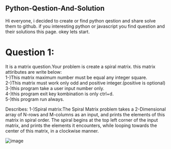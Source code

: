 ## Python-Qestion-And-Solution
Hi everyone, i decided to create or find python qestion and share solve them to github.
if you interesting python or javascript you find question and their solutions this page.
okey lets start.

# Question 1: <br>
It is a matrix question.Your problem is create a spiral matrix. this matrix attiributes are write below: <br>
1-)This matrix maximum number must be equal any integer square. <br>
2-)This matrix must work only odd and positive integer.(positive is optional) <br>
3-)this program take a user input number only. <br>
4-)this program exit key kombination is only ctrl+d. <br>
5-)this program run always.

Describes:
1-)Spiral matrix:The Spiral Matrix problem takes a 2-Dimensional array of N-rows and M-columns as an input, and prints the elements of this matrix in spiral order. The spiral begins at the top left corner of the input matrix, and prints the elements it encounters, while looping towards the center of this matrix, in a clockwise manner.

![image](https://user-images.githubusercontent.com/97265601/185188381-6b6982d5-9cae-4152-995a-90c51589921a.png)
